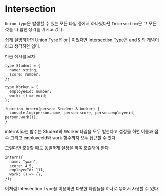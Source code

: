 # Intersection

`Union type`은 발생할 수 있는 모든 타입 중에서 하나였다면 `Intersection`은 그 모든 것을 다 합한 성격을 가지고 있다.

쉽게 설명하자면 Union Type은 or | 이었다면 Intersection Type은 and & 의 개념이라고 생각하면 쉽다.

다음 예시를 보자

```tsx
type Student = {
  name: string;
  score: number;
};

type Worker = {
  employeeId: number;
  work: () => void;
};

function intern(person: Student & Worker) {
  console.log(person.name, person.score, person.employeeId, person.work());
}
```

intern이라는 함수는 Student와 Worker 타입을 모두 받는다고 설정을 하면 이름과 점수 그리고 employeeId와 work 함수까지 모두 접근할 수 있다.

그렇다면 호출할 때도 동일하게 설정을 하여 호출해야 한다.

```tsx
intern({
  name: "yxxn",
  score: 4.5,
  employeeId: 111,
  work: () => {},
});
```

이처럼 Intersection Type을 이용하면 다양한 타입들을 하나로 묶어서 사용할 수 있다.
